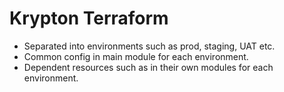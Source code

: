 # Krypton Terraform

- Separated into environments such as prod, staging, UAT etc.
- Common config in main module for each environment.
- Dependent resources such as in their own modules for each environment.
